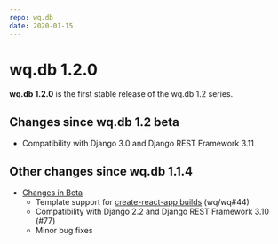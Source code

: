 ```yaml
---
repo: wq.db
date: 2020-01-15
---
```


# wq.db 1.2.0

**wq.db 1.2.0** is the first stable release of the wq.db 1.2 series.

## Changes since wq.db 1.2 beta

 * Compatibility with Django 3.0 and Django REST Framework 3.11

## Other changes since wq.db 1.1.4
  * [Changes in Beta](./wq.db-1.2.0b1.md)
     * Template support for [create-react-app builds](../@wq/app.md) (wq/wq#44)
     * Compatibility with Django 2.2 and Django REST Framework 3.10 (#77)
     * Minor bug fixes
